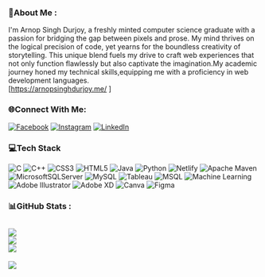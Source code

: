 ### 💫About Me :
I'm Arnop Singh Durjoy, a freshly minted computer science graduate with a passion for bridging the gap between pixels and prose. My mind thrives on the logical precision of code, yet yearns for the boundless creativity of storytelling. This unique blend fuels my drive to craft web experiences that not only function flawlessly but also captivate the imagination.My academic journey honed my technical skills,equipping me with a proficiency in web development languages.  
[https://arnopsinghdurjoy.me/ ]

### 🌐Connect With Me:
[![Facebook](https://img.shields.io/badge/Facebook-%231877F2.svg?logo=Facebook&logoColor=white)](https://www.facebook.com/ArnopSinghAronno/) [![Instagram](https://img.shields.io/badge/Instagram-%23E4405F.svg?logo=Instagram&logoColor=white)](https://www.instagram.com/a_s_godse/) [![LinkedIn](https://img.shields.io/badge/LinkedIn-%230077B5.svg?logo=linkedin&logoColor=white)](https://www.linkedin.com/in/arnopsingharonno-464194213/)

### 💻Tech Stack
![C](https://img.shields.io/badge/c-%2300599C.svg?style=flat&logo=c&logoColor=white) ![C++](https://img.shields.io/badge/c++-%2300599C.svg?style=flat&logo=c%2B%2B&logoColor=white) ![CSS3](https://img.shields.io/badge/css3-%231572B6.svg?style=flat&logo=css3&logoColor=white) ![HTML5](https://img.shields.io/badge/html5-%23E34F26.svg?style=flat&logo=html5&logoColor=white) ![Java](https://img.shields.io/badge/java-%23ED8B00.svg?style=flat&logo=java&logoColor=white) ![Python](https://img.shields.io/badge/python-3670A0?style=flat&logo=python&logoColor=ffdd54) ![Netlify](https://img.shields.io/badge/netlify-%23000000.svg?style=flat&logo=netlify&logoColor=#00C7B7) ![Apache Maven](https://img.shields.io/badge/Apache%20Maven-C71A36?style=flat&logo=Apache%20Maven&logoColor=white) ![MicrosoftSQLServer](https://img.shields.io/badge/Microsoft%20SQL%20Sever-CC2927?style=flat&logo=microsoft%20sql%20server&logoColor=white) ![MySQL](https://img.shields.io/badge/mysql-%2300f.svg?style=flat&logo=mysql&logoColor=white) ![Tableau](https://img.shields.io/badge/Tableau-F6A800?style=flat&logo=tableau&logoColor=white) ![MSQL](https://img.shields.io/badge/MSQL-%23008000.svg?style=flat&logo=Microsoft&logoColor=white) ![Machine Learning](https://img.shields.io/badge/Machine%20Learning-1D8CFA?style=flat&logo=python&logoColor=white) ![Adobe Illustrator](https://img.shields.io/badge/adobeillustrator-%23FF9A00.svg?style=flat&logo=adobeillustrator&logoColor=white) ![Adobe XD](https://img.shields.io/badge/Adobe%20XD-470137?style=flat&logo=Adobe%20XD&logoColor=#FF61F6) ![Canva](https://img.shields.io/badge/Canva-%2300C4CC.svg?style=flat&logo=Canva&logoColor=white) ![Figma](https://img.shields.io/badge/Figma-F24E1E?style=for-the-badge&logo=figma&logoColor=white)


### 📊GitHub Stats :
![](https://github-readme-stats.vercel.app/api?username=AronnoSinghDurjoy&theme=dark&hide_border=true&include_all_commits=false&count_private=false)<br/>
![](https://github-readme-streak-stats.herokuapp.com/?user=AronnoSinghDurjoy&theme=dark&hide_border=true)<br/>
![](https://github-readme-stats.vercel.app/api/top-langs/?username=AronnoSinghDurjoy&theme=dark&hide_border=true&include_all_commits=false&count_private=false&layout=compact)
---
[![](https://visitcount.itsvg.in/api?id=AronnoSinghDurjoy&icon=0&color=0)](https://visitcount.itsvg.in)
